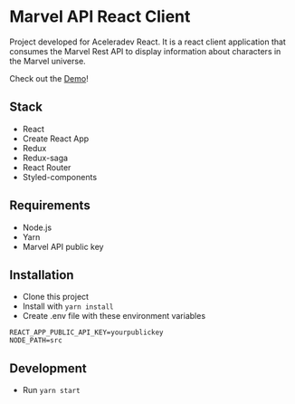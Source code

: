 # Marvel API React Client
Project developed for Aceleradev React. It is a react client application that consumes the Marvel Rest API to display information about characters in the Marvel universe.

Check out the [Demo](https://marvel-react.netlify.com/)!

## Stack
- React
- Create React App
- Redux
- Redux-saga
- React Router
- Styled-components

## Requirements
- Node.js
- Yarn
- Marvel API public key

## Installation
- Clone this project
- Install with `yarn install`
- Create .env file with these environment variables
```
REACT_APP_PUBLIC_API_KEY=yourpublickey
NODE_PATH=src
```
## Development
- Run `yarn start`

